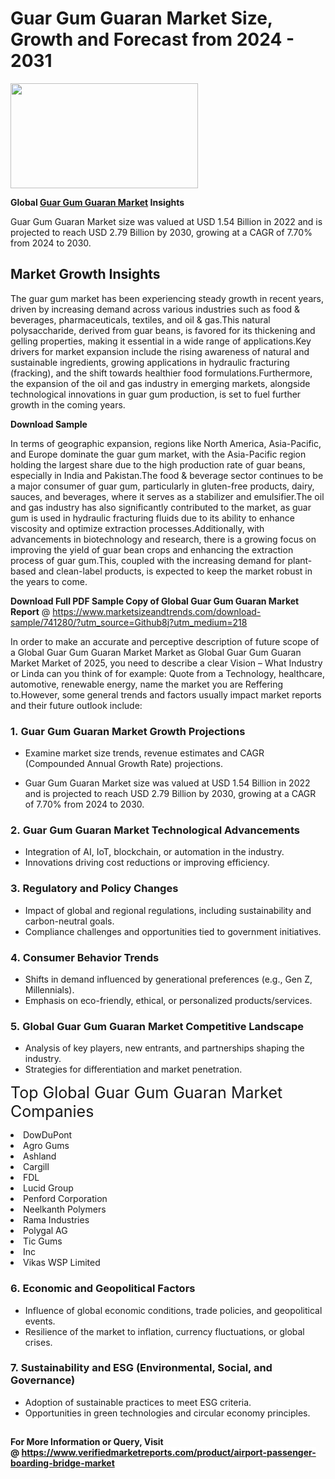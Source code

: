 <H1>Guar Gum Guaran Market Size, Growth and Forecast from 2024 - 2031</H1><img class="aligncenter size-medium wp-image-584254" src="https://thirdeyenews.in/wp-content/uploads/2024/09/Global-Market-Research-300x168.jpeg" alt="" width="300" height="168" /><p><strong>Global&nbsp;<a href="https://www.marketsizeandtrends.com/download-sample/741280/?utm_source=Github8j?utm_medium=218">Guar Gum Guaran Market</a> Insights</strong></p><p>Guar Gum Guaran Market size was valued at USD 1.54 Billion in 2022 and is projected to reach USD 2.79 Billion by 2030, growing at a CAGR of 7.70% from 2024 to 2030.</p><p><h2>Market Growth Insights</h2> <p>The guar gum market has been experiencing steady growth in recent years, driven by increasing demand across various industries such as food & beverages, pharmaceuticals, textiles, and oil & gas.This natural polysaccharide, derived from guar beans, is favored for its thickening and gelling properties, making it essential in a wide range of applications.Key drivers for market expansion include the rising awareness of natural and sustainable ingredients, growing applications in hydraulic fracturing (fracking), and the shift towards healthier food formulations.Furthermore, the expansion of the oil and gas industry in emerging markets, alongside technological innovations in guar gum production, is set to fuel further growth in the coming years.</p> <p><strong>Download Sample</strong></p> <p>In terms of geographic expansion, regions like North America, Asia-Pacific, and Europe dominate the guar gum market, with the Asia-Pacific region holding the largest share due to the high production rate of guar beans, especially in India and Pakistan.The food & beverage sector continues to be a major consumer of guar gum, particularly in gluten-free products, dairy, sauces, and beverages, where it serves as a stabilizer and emulsifier.The oil and gas industry has also significantly contributed to the market, as guar gum is used in hydraulic fracturing fluids due to its ability to enhance viscosity and optimize extraction processes.Additionally, with advancements in biotechnology and research, there is a growing focus on improving the yield of guar bean crops and enhancing the extraction process of guar gum.This, coupled with the increasing demand for plant-based and clean-label products, is expected to keep the market robust in the years to come.</p> <p><span class=""><strong>Download Full PDF Sample Copy of Global Guar Gum Guaran Market Report</strong> @ <a href="https://www.marketsizeandtrends.com/download-sample/741280/?utm_source=Github8j?utm_medium=218" target="_blank">https://www.marketsizeandtrends.com/download-sample/741280/?utm_source=Github8j?utm_medium=218</a></span></p><p>In order to make an accurate and perceptive description of future scope of a Global&nbsp;Guar Gum Guaran Market Market as Global&nbsp;Guar Gum Guaran Market Market of 2025, you need to describe a clear Vision &ndash; What Industry or Linda can you think of for example: Quote from a Technology, healthcare, automotive, renewable energy, name the market you are Reffering to.However, some general trends and factors usually impact market reports and their future outlook include:</p><h3>1.&nbsp;<strong>Guar Gum Guaran Market Growth Projections</strong></h3><ul><li>Examine market size trends, revenue estimates and CAGR (Compounded Annual Growth Rate) projections.</li><li><p>Guar Gum Guaran Market size was valued at USD 1.54 Billion in 2022 and is projected to reach USD 2.79 Billion by 2030, growing at a CAGR of 7.70% from 2024 to 2030.</p></li></ul><h3>2.&nbsp;<strong>Guar Gum Guaran Market Technological Advancements</strong></h3><ul><li>Integration of AI, IoT, blockchain, or automation in the industry.</li><li>Innovations driving cost reductions or improving efficiency.</li></ul><h3>3.&nbsp;<strong>Regulatory and Policy Changes</strong></h3><ul><li>Impact of global and regional regulations, including sustainability and carbon-neutral goals.</li><li>Compliance challenges and opportunities tied to government initiatives.</li></ul><h3>4.&nbsp;<strong>Consumer Behavior Trends</strong></h3><ul><li>Shifts in demand influenced by generational preferences (e.g., Gen Z, Millennials).</li><li>Emphasis on eco-friendly, ethical, or personalized products/services.</li></ul><h3>5.&nbsp;<strong>Global Guar Gum Guaran Market Competitive Landscape</strong></h3><ul><li>Analysis of key players, new entrants, and partnerships shaping the industry.</li><li>Strategies for differentiation and market penetration.</li></ul><p data-pm-slice="1 1 []"><span style="color: inherit; font-family: inherit; font-size: 25px;">Top Global Guar Gum Guaran Market Companies</span></p><div class="" data-test-id=""><p><li>DowDuPont</li><li> Agro Gums</li><li> Ashland</li><li> Cargill</li><li> FDL</li><li> Lucid Group</li><li> Penford Corporation</li><li> Neelkanth Polymers</li><li> Rama Industries</li><li> Polygal AG</li><li> Tic Gums</li><li> Inc</li><li> Vikas WSP Limited</li></p></div><h3>6.&nbsp;<strong>Economic and Geopolitical Factors</strong></h3><ul><li>Influence of global economic conditions, trade policies, and geopolitical events.</li><li>Resilience of the market to inflation, currency fluctuations, or global crises.</li></ul><h3>7.&nbsp;<strong>Sustainability and ESG (Environmental, Social, and Governance)</strong></h3><ul><li>Adoption of sustainable practices to meet ESG criteria.</li><li>Opportunities in green technologies and circular economy principles.</li></ul><h2><strong style="font-size: 14px;">For More Information or Query, Visit @&nbsp;</strong><a style="background-color: #ffffff; font-size: 14px;" href="https://www.marketsizeandtrends.com/report/guar-gum-guaran-market/" target="_blank">https://www.verifiedmarketreports.com/product/airport-passenger-boarding-bridge-market</a></h2>